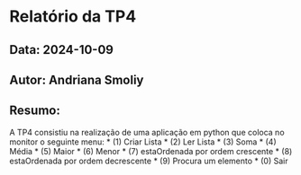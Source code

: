 # Relatório da TP4
## Data: 2024-10-09
## Autor: Andriana Smoliy
## Resumo: 
A TP4 consistiu na realização de uma aplicação em python que coloca no monitor o seguinte menu:
    * (1) Criar Lista 
    * (2) Ler Lista
    * (3) Soma
    * (4) Média
    * (5) Maior
    * (6) Menor
    * (7) estaOrdenada por ordem crescente
    * (8) estaOrdenada por ordem decrescente
    * (9) Procura um elemento
    * (0) Sair
